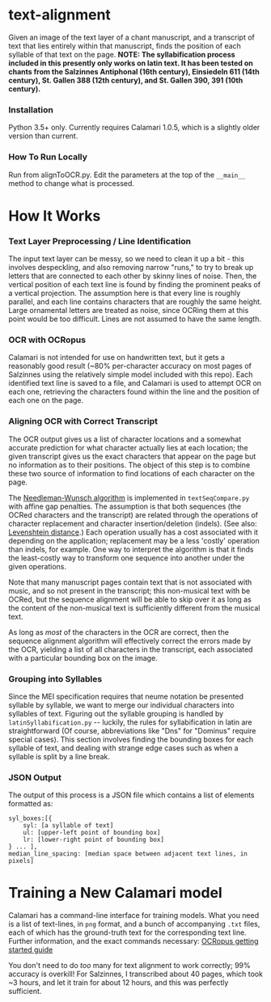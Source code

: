 # text-alignment

Given an image of the text layer of a chant manuscript, and a transcript of text that lies entirely within that manuscript, finds the position of each syllable of that text on the page. **NOTE: The syllabification process included in this presently only works on latin text. It has been tested on chants from the Salzinnes Antiphonal (16th century), Einsiedeln 611 (14th century), St. Gallen 388 (12th century), and St. Gallen 390, 391 (10th century).**

### Installation

Python 3.5+ only. Currently requires Calamari 1.0.5, which is a slightly older version than current.


### How To Run Locally
Run from alignToOCR.py. Edit the parameters at the top of the ```__main__``` method to change what is processed.

# How It Works

### Text Layer Preprocessing / Line Identification

The input text layer can be  messy, so we need to clean it up a bit - this involves despeckling, and also removing narrow "runs," to try to break up letters that are connected to each other by skinny lines of noise. Then, the vertical position of each text line is found by finding the prominent peaks of a vertical projection. The assumption here is that every line is roughly parallel, and each line contains characters that are roughly the same height. Large ornamental letters are treated as noise, since OCRing them at this point would be too difficult. Lines are not assumed to have the same length.

### OCR with OCRopus

Calamari is not intended for use on handwritten text, but it gets a reasonably good result (~80% per-character accuracy on most pages of Salzinnes using the relatively simple model included with this repo). Each identified text line is saved to a file, and Calamari is used to attempt OCR on each one, retrieving the characters found within the line and the position of each one on the page.

### Aligning OCR with Correct Transcript

The OCR output gives us a list of character locations and a somewhat accurate prediction for what character actually lies at each location; the given transcript gives us the exact characters that appear on the page but no information as to their positions. The object of this step is to combine these two source of information to find locations of each character on the page.

The [Needleman-Wunsch algorithm](https://en.wikipedia.org/wiki/Needleman%E2%80%93Wunsch_algorithm) is implemented in ```textSeqCompare.py``` with affine gap penalties. The assumption is that both sequences (the OCRed characters and the transcript) are related through the operations of character replacement and character insertion/deletion (indels). (See also: [Levenshtein distance](https://en.wikipedia.org/wiki/Levenshtein_distance).) Each operation usually has a cost associated with it depending on the application; replacement may be a less 'costly' operation than indels, for example.  One way to interpret the algorithm is that it finds the least-costly way to transform one sequence into another under the given operations.

Note that many manuscript pages contain text that is not associated with music, and so not present in the transcript; this non-musical text with be OCRed, but the sequence alignment will be able to skip over it as long as the content of the non-musical text is sufficiently different from the musical text.

As long as _most_ of the characters in the OCR are correct, then the sequence alignment algorithm will effectively correct the errors made by the OCR, yielding a list of all characters in the transcript, each associated with a particular bounding box on the image.

### Grouping into Syllables

Since the MEI specification requires that neume notation be presented syllable by syllable, we want to merge our individual characters into syllables of text. Figuring out the syllable grouping is handled by ```latinSyllabification.py``` -- luckily, the rules for syllabification in latin are straightforward (Of course, abbreviations like "Dns" for "Dominus" require special cases). This section involves finding the bounding boxes for each syllable of text, and dealing with strange edge cases such as when a syllable is split by a line break.

### JSON Output

The output of this process is a JSON file which contains a list of elements formatted as:
```
syl_boxes:[{
    syl: [a syllable of text]
    ul: [upper-left point of bounding box]
    lr: [lower-right point of bounding box]
} ... ],
median_line_spacing: [median space between adjacent text lines, in pixels]
```

# Training a New Calamari model

Calamari has a command-line interface for training models. What you need is a list of text-lines, in `png` format, and a bunch of accompanying `.txt` files, each of which has the ground-truth text for the corresponding text line. Further information, and the exact commands necessary: [OCRopus getting started guide](https://github.com/Calamari-OCR/calamari)

 You don't need to do _too_ many for text alignment to work correctly; 99% accuracy is overkill! For Salzinnes, I transcribed about 40 pages, which took ~3 hours, and let it train for about 12 hours, and this was perfectly sufficient.
